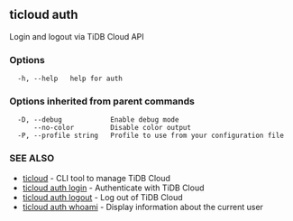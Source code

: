 ## ticloud auth

Login and logout via TiDB Cloud API

### Options

```
  -h, --help   help for auth
```

### Options inherited from parent commands

```
  -D, --debug            Enable debug mode
      --no-color         Disable color output
  -P, --profile string   Profile to use from your configuration file
```

### SEE ALSO

* [ticloud](ticloud.md)	 - CLI tool to manage TiDB Cloud
* [ticloud auth login](ticloud_auth_login.md)	 - Authenticate with TiDB Cloud
* [ticloud auth logout](ticloud_auth_logout.md)	 - Log out of TiDB Cloud
* [ticloud auth whoami](ticloud_auth_whoami.md)	 - Display information about the current user

